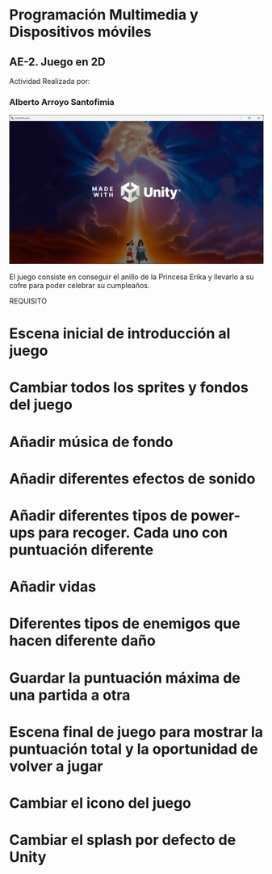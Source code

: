 # Programación Multimedia y Dispositivos móviles

## AE-2. Juego en 2D

Actividad Realizada por:

###  Alberto Arroyo Santofimia

![Imagen](imgReadme/Splash/splash.gif)

El juego consiste en conseguir el anillo de la Princesa Erika y llevarlo a su cofre
para poder celebrar su cumpleaños.


REQUISITO

# Escena inicial de introducción al juego

# Cambiar todos los sprites y fondos del juego


# Añadir música de fondo

# Añadir diferentes efectos de sonido

# Añadir diferentes tipos de power-ups para recoger. Cada uno con puntuación diferente

# Añadir vidas

# Diferentes tipos de enemigos que hacen diferente daño

# Guardar la puntuación máxima de una partida a otra

# Escena final de juego para mostrar la puntuación total y la oportunidad de volver a jugar

# Cambiar el icono del juego

# Cambiar el splash por defecto de Unity


